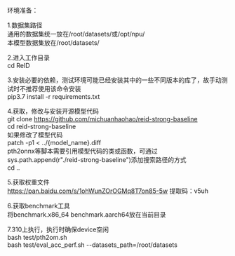 环境准备：  

1.数据集路径  
通用的数据集统一放在/root/datasets/或/opt/npu/  
本模型数据集放在/root/datasets/  

2.进入工作目录  
cd ReID  

3.安装必要的依赖，测试环境可能已经安装其中的一些不同版本的库了，故手动测试时不推荐使用该命令安装  
pip3.7 install -r requirements.txt

4.获取，修改与安装开源模型代码  
git clone https://github.com/michuanhaohao/reid-strong-baseline  
cd reid-strong-baseline  
如果修改了模型代码  
patch -p1 < ../{model_name}.diff  
pth2onnx等脚本需要引用模型代码的类或函数，可通过sys.path.append(r"./reid-strong-baseline")添加搜索路径的方式  
cd ..  

5.获取权重文件  
https://pan.baidu.com/s/1ohWunZOrOGMq8T7on85-5w 
提取码：v5uh 

6.获取benchmark工具  
将benchmark.x86_64 benchmark.aarch64放在当前目录  

7.310上执行，执行时确保device空闲  
bash test/pth2om.sh  
bash test/eval_acc_perf.sh --datasets_path=/root/datasets  
